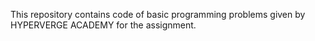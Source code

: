 This repository contains code of basic programming problems given by HYPERVERGE ACADEMY for the assignment.